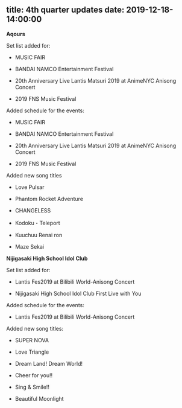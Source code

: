title: 4th quarter updates
date: 2019-12-18-14:00:00
---

**Aqours** 

Set list added for:

- MUSIC FAIR

- BANDAI NAMCO Entertainment Festival

- 20th Anniversary Live Lantis Matsuri 2019 at AnimeNYC Anisong Concert

- 2019 FNS Music Festival


Added schedule for the events:

- MUSIC FAIR

- BANDAI NAMCO Entertainment Festival

- 20th Anniversary Live Lantis Matsuri 2019 at AnimeNYC Anisong Concert

- 2019 FNS Music Festival


Added new song titles

- Love Pulsar

- Phantom Rocket Adventure

- CHANGELESS

- Kodoku・Teleport

- Kuuchuu Renai ron

- Maze Sekai


**Nijigasaki High School Idol Club** 

Set list added for:

- Lantis Fes2019 at Bilibili World-Anisong Concert

- Nijigasaki High School Idol Club First Live with You


Added schedule for the events:

- Lantis Fes2019 at Bilibili World-Anisong Concert


Added new song titles:

- SUPER NOVA

- Love Triangle

- Dream Land! Dream World!

- Cheer for you!!

- Sing & Smile!!

- Beautiful Moonlight
